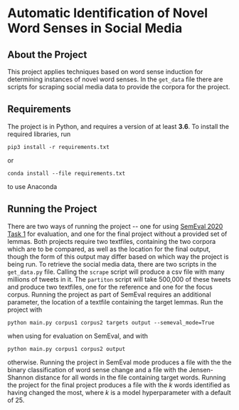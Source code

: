 # Automatic Identification of Novel Word Senses in Social Media
## About the Project
This project applies techniques based on word sense induction for determining instances of novel word senses. In the `get_data` file there are scripts for scraping social media data to provide the corpora for the project. 
## Requirements
The project is in Python, and requires a version of at least **3.6**. To install the required libraries, run
```
pip3 install -r requirements.txt
```
or
```
conda install --file requirements.txt
```
to use Anaconda
## Running the Project
There are two ways of running the project -- one for using [SemEval 2020 Task 1](https://competitions.codalab.org/competitions/20948) for evaluation, and one for the final project without a provided set of lemmas. Both projects require two textfiles, containing the two corpora which are to be compared, as well as the location for the final output, though the form of this output may differ based on which way the project is being run. To retrieve the social media data, there are two scripts in the `get_data.py` file. Calling the `scrape` script will produce a csv file with many millions of tweets in it. The `partiton` script will take 500,000 of these tweets and produce two textfiles, one for the reference and one for the focus corpus. Running the project as part of SemEval requires an additional parameter, the location of a textfile containing the target lemmas. Run the project with
```
python main.py corpus1 corpus2 targets output --semeval_mode=True
```
when using for evaluation on SemEval, and with 
```
python main.py corpus1 corpus2 output
```
otherwise. Running the project in SemEval mode produces a file with the the binary classification of word sense change and a file with the Jensen-Shannon distance for all words in the file containing target words. Running the project for the final project produces a file with the *k* words identified as having changed the most, where *k* is a model hyperparameter with a default of 25.
